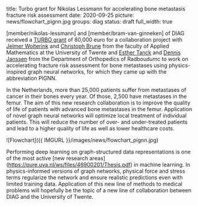title: Turbo grant for Nikolas Lessmann for accelerating bone metastasis fracture risk assessment 
date: 2020-09-25
picture: news/flowchart_pignn.jpg
groups: diag
status: draft
full_width: true

[member/nikolas-lessmann] and [member/bram-van-ginneken] of DIAG received a [TURBO grant](https://www.radboudumc.nl/nieuws/2020/vier-turbo-grants-voor-medisch-technisch-onderzoek) of 80,000 euro for a collaboration project with [Jelmer Wolterink](https://people.utwente.nl/j.m.wolterink) and [Christoph Brune](https://people.utwente.nl/c.brune) from the faculty of Applied Mathematics at the University of Twente and [Esther Tanck](https://www.radboudumc.nl/en/people/esther-tanck) and [Dennis Janssen](https://www.radboudumc.nl/en/people/dennis-janssen) from the Department of Orthopedics of Radboudumc to work on accelerating fracture risk assessment for bone metastases using physics-inspired graph neural networks, for which they came up with the abbreviation PIGNN.

In the Netherlands, more than 25,000 patients suffer from metastases of cancer in their bones every year. Of those, 2,500 have metastases in the femur. The aim of this new research collaboration is to improve the quality of life of patients with advanced bone metastases in the femur. Application of novel graph neural networks will optimize local treatment of individual patients. This will reduce the number of over- and under-treated patients and lead to a higher quality of life as well as lower healthcare costs.

![Flowchart]({{ IMGURL }}/images/news/flowchart_pignn.jpg)

Performing deep learning on graph-structured data representations is one of the most active [new research areas] (https://pure.uva.nl/ws/files/46900201/Thesis.pdf) in machine learning. In physics-informed versions of graph networks, physical force and stress terms regularize the network and ensure realistic predictions even with limited training data. Application of this new line of methods to medical problems will hopefully be the topic of a new line of collaboration between DIAG and the University of Twente. 
